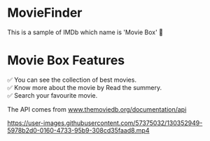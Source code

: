# MovieFinder

This is a sample of IMDb which name is 'Movie Box' 🎥

# Movie Box Features

✅ You can see the collection of best movies.
<br/>
✅ Know more about the movie by Read the summery.
<br/>
✅ Search your favourite movie.

The API comes from www.themoviedb.org/documentation/api

https://user-images.githubusercontent.com/57375032/130352949-5978b2d0-0160-4733-95b9-308cd35faad8.mp4
